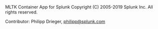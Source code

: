 MLTK Container App for Splunk
Copyright (C) 2005-2019 Splunk Inc. All rights reserved.

Contributor: Philipp Drieger, philipp@splunk.com

